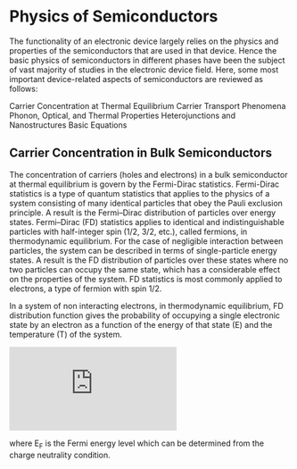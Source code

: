 # Physics of Semiconductors
The functionality of an electronic device largely relies on the physics and properties of the semiconductors that are used in that device. Hence the basic
physics of semiconductors in different phases have been the subject of vast majority of studies in the electronic device field. Here, some most important device-related aspects of semiconductors are reviewed as follows:


   Carrier Concentration at Thermal Equilibrium
   Carrier Transport Phenomena
   Phonon, Optical, and Thermal Properties
   Heterojunctions and Nanostructures
   Basic Equations

## Carrier Concentration in Bulk Semiconductors
The concentration of carriers (holes and electrons) in a bulk semiconductor at thermal equilibrium is govern by the Fermi-Dirac statistics. Fermi-Dirac statistics is a type of quantum statistics that applies to the physics of a system consisting of many identical particles that obey the Pauli exclusion principle. A result is the Fermi–Dirac distribution of particles over energy states. Fermi–Dirac (FD) statistics applies to identical and indistinguishable particles with half-integer spin (1/2, 3/2, etc.), called fermions, in thermodynamic equilibrium. For the case of negligible interaction between particles, the system can be described in terms of single-particle energy states. A result is the FD distribution of particles over these states where no two particles can occupy the same state, which has a considerable effect on the properties of the system. FD statistics is most commonly applied to electrons, a type of fermion with spin 1/2.

In a system of non interacting electrons, in thermodynamic equilibrium, FD distribution function gives the probability of occupying a single electronic state by an electron as a function of the energy of that state (E) and the temperature (T) of the system.

![](https://latex.codecogs.com/svg.latex?%5CLARGE%20F%28E%29%20%3D%20%5Cfrac%7B1%7D%7B1&plus;exp%5B%28E-E_F%29/kT%5D%7D)

where E<sub>F</sub> is the Fermi energy level which can be determined from the charge neutrality condition.
